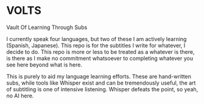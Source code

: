 # VOLTS
Vault Of Learning Through Subs 

I currently speak four languages, but two of these I am actively learning (Spanish, Japanese).
This repo is for the subtitles I write for whatever, I decide to do.
This repo is more or less to be treated as a whatever is there, is there as I make no commitment whatsoever to completing whatever you see here beyond what is here.

This is purely to aid my language learning efforts.
These are hand-written subs, while tools like Whisper exist and can be tremendously useful, the art of subtitling is one of intensive listening.
Whisper defeats the point, so yeah, no AI here.
